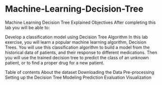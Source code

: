 # Machine-Learning-Decision-Tree
Machine Learning Decision Tree Explained
Objectives
After completing this lab you will be able to:

Develop a classification model using Decision Tree Algorithm
In this lab exercise, you will learn a popular machine learning algorithm, Decision Trees. You will use this classification algorithm to build a model from the historical data of patients, and their response to different medications. Then you will use the trained decision tree to predict the class of an unknown patient, or to find a proper drug for a new patient.







Table of contents
About the dataset
Downloading the Data
Pre-processing
Setting up the Decision Tree
Modeling
Prediction
Evaluation
Visualization
